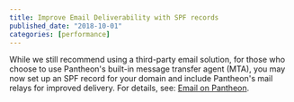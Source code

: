 ```yaml
---
title: Improve Email Deliverability with SPF records
published_date: "2018-10-01"
categories: [performance]
---
```

While we still recommend using a third-party email solution, for those who choose to use Pantheon's built-in message transfer agent (MTA), you may now set up an SPF record for your domain and include Pantheon's mail relays for improved delivery. For details, see: <a href="/email/#are-there-spf-records-for-pantheons-local-mta-postfix" data-proofer-ignore>Email on Pantheon</a>.
